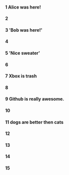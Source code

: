 #### 1  Alice was here!
#### 2
#### 3 'Bob was here!'
#### 4
#### 5 'Nice sweater'
#### 6
#### 7 Xbox is trash
#### 8
#### 9 Github is really awesome.
#### 10
#### 11 dogs are better then cats
#### 12
#### 13
#### 14
#### 15